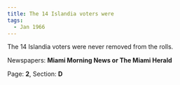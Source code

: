 ```yaml
---  
title: The 14 Islandia voters were  
tags:  
  - Jan 1966  
---  
```

  
The 14 Islandia voters were never removed from the rolls.  
  
Newspapers: **Miami Morning News or The Miami Herald**  
  
Page: **2**, Section: **D** 
